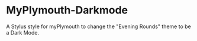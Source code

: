 # MyPlymouth-Darkmode
A Stylus style for myPlymouth to change the "Evening Rounds" theme to be a Dark Mode.
